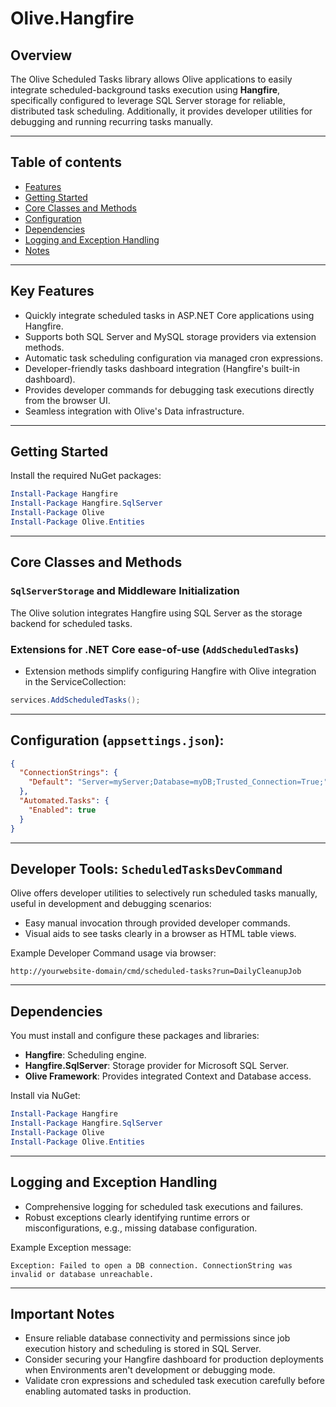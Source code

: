 # Olive.Hangfire

## Overview

The Olive Scheduled Tasks library allows Olive applications to easily integrate scheduled-background tasks execution using **Hangfire**, specifically configured to leverage SQL Server storage for reliable, distributed task scheduling. Additionally, it provides developer utilities for debugging and running recurring tasks manually.

---

## Table of contents

- [Features](#key-features)
- [Getting Started](#getting-started)
- [Core Classes and Methods](#core-classes-and-methods)
- [Configuration](#configuration) 
- [Dependencies](#dependencies)
- [Logging and Exception Handling](#logging-and-exception-handling)
- [Notes](#important-notes)

---

## Key Features

- Quickly integrate scheduled tasks in ASP.NET Core applications using Hangfire.
- Supports both SQL Server and MySQL storage providers via extension methods.
- Automatic task scheduling configuration via managed cron expressions.
- Developer-friendly tasks dashboard integration (Hangfire's built-in dashboard).
- Provides developer commands for debugging task executions directly from the browser UI.
- Seamless integration with Olive's Data infrastructure.

---

## Getting Started

Install the required NuGet packages:

```powershell
Install-Package Hangfire
Install-Package Hangfire.SqlServer
Install-Package Olive
Install-Package Olive.Entities
```

---

## Core Classes and Methods

### `SqlServerStorage` and Middleware Initialization

The Olive solution integrates Hangfire using SQL Server as the storage backend for scheduled tasks.  

### Extensions for .NET Core ease-of-use (`AddScheduledTasks`)

- Extension methods simplify configuring Hangfire with Olive integration in the ServiceCollection: 

```csharp
services.AddScheduledTasks();
```  

---

## Configuration (`appsettings.json`):

```json
{
  "ConnectionStrings": {
    "Default": "Server=myServer;Database=myDB;Trusted_Connection=True;"
  },
  "Automated.Tasks": {
    "Enabled": true
  }
}
```

---

## Developer Tools: `ScheduledTasksDevCommand`

Olive offers developer utilities to selectively run scheduled tasks manually, useful in development and debugging scenarios:

- Easy manual invocation through provided developer commands.
- Visual aids to see tasks clearly in a browser as HTML table views.

Example Developer Command usage via browser:

```
http://yourwebsite-domain/cmd/scheduled-tasks?run=DailyCleanupJob
```

---

## Dependencies

You must install and configure these packages and libraries:

- **Hangfire**: Scheduling engine.
- **Hangfire.SqlServer**: Storage provider for Microsoft SQL Server.
- **Olive Framework**: Provides integrated Context and Database access.

Install via NuGet:

```powershell
Install-Package Hangfire
Install-Package Hangfire.SqlServer
Install-Package Olive
Install-Package Olive.Entities
```

---

## Logging and Exception Handling

- Comprehensive logging for scheduled task executions and failures.
- Robust exceptions clearly identifying runtime errors or misconfigurations, e.g., missing database configuration.

Example Exception message:

```
Exception: Failed to open a DB connection. ConnectionString was invalid or database unreachable.
``` 

---

## Important Notes

- Ensure reliable database connectivity and permissions since job execution history and scheduling is stored in SQL Server.
- Consider securing your Hangfire dashboard for production deployments when Environments aren't development or debugging mode.
- Validate cron expressions and scheduled task execution carefully before enabling automated tasks in production.